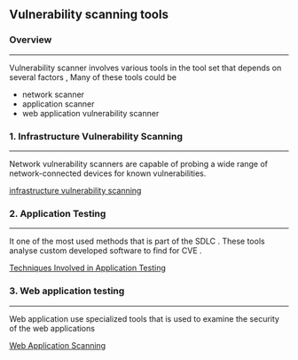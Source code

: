 ## **Vulnerability scanning tools**

### Overview 
---
Vulnerability scanner involves various tools in the tool set that depends on several factors , Many of these tools could be 
- network scanner 
- application scanner 
- web application vulnerability scanner 


### 1. Infrastructure Vulnerability Scanning 
---
Network vulnerability scanners are capable of probing a wide range of network-connected devices for known vulnerabilities.

[infrastructure vulnerability scanning](infrastructure%20vulnerability%20scanning.md)


### 2. Application Testing
---
It one of the most used methods that is part of the SDLC . These tools analyse custom developed software to find for CVE .

[Techniques Involved in Application Testing](Techniques%20Involved%20in%20Application%20Testing.md)

### 3. Web application testing 
---
Web application use specialized tools that is used to examine the security of the web applications 

[Web Application Scanning](Web%20Application%20Scanning.md)